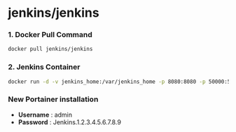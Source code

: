 # jenkins/jenkins

### 1. Docker Pull Command
``` sh
docker pull jenkins/jenkins
```
### 2. Jenkins Container
``` sh
docker run -d -v jenkins_home:/var/jenkins_home -p 8080:8080 -p 50000:50000 jenkins/jenkins
```

### New Portainer installation

- **Username** : admin
- **Password** : Jenkins.1.2.3.4.5.6.7.8.9






